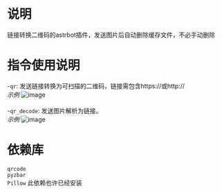 # 说明
链接转换二维码的astrbot插件，发送图片后自动删除缓存文件，不必手动删除

# 指令使用说明
-`qr`: 发送链接转换为可扫描的二维码，链接需包含https://或http://<br>
*示例*
![image](https://github.com/user-attachments/assets/1e77637b-8d57-4cea-b47f-91f72def6001)<br><br>
-`qr_decode`: 发送图片解析为链接。<br>
*示例*
![image](https://github.com/user-attachments/assets/53403a39-9a46-4b2e-b0f0-5870d934a369)<br>
# 依赖库
`qrcode`<br>
`pyzbar`<br>
`Pillow` 此依赖也许已经安装
